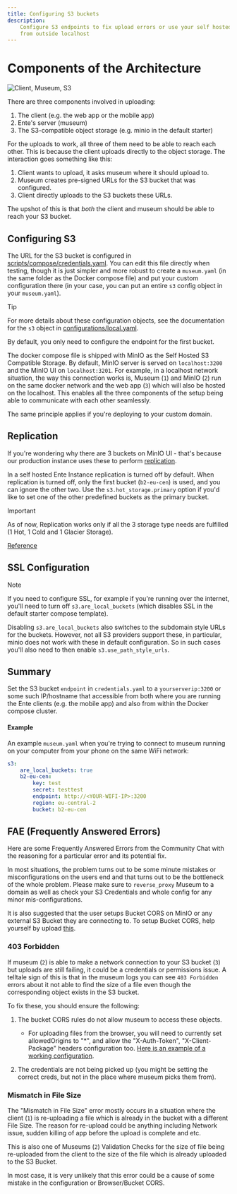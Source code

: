 ```yaml
---
title: Configuring S3 buckets
description:
    Configure S3 endpoints to fix upload errors or use your self hosted ente
    from outside localhost
---
```


# Components of the Architecture

![Client, Museum, S3](/client-museum-s3.png)

There are three components involved in uploading:

1.  The client (e.g. the web app or the mobile app)
2.  Ente's server (museum)
3.  The S3-compatible object storage (e.g. minio in the default starter)

For the uploads to work, all three of them need to be able to reach each other.
This is because the client uploads directly to the object storage. The
interaction goes something like this:

1.  Client wants to upload, it asks museum where it should upload to.
2.  Museum creates pre-signed URLs for the S3 bucket that was configured.
3.  Client directly uploads to the S3 buckets these URLs.

The upshot of this is that _both_ the client and museum should be able to reach
your S3 bucket.

## Configuring S3 

The URL for the S3 bucket is configured in
[scripts/compose/credentials.yaml](https://github.com/ente-io/ente/blob/main/server/scripts/compose/credentials.yaml#L10).
You can edit this file directly when testing, though it is just simpler and more
robust to create a `museum.yaml` (in the same folder as the Docker compose file)
and put your custom configuration there (in your case, you can put an entire
`s3` config object in your `museum.yaml`).

> [!TIP]
> For more details about these configuration objects, see the documentation for
> the `s3` object in
> [configurations/local.yaml](https://github.com/ente-io/ente/blob/main/server/configurations/local.yaml).

By default, you only need to configure the endpoint for the first bucket.

The docker compose file is shipped with MinIO as the Self Hosted S3 Compatible Storage. 
By default, MinIO server is served on `localhost:3200` and the MinIO UI on 
`localhost:3201`. 
For example, in a localhost network situation, the way this 
connection works is, Museum (`1`) and MinIO (`2`) run on the same docker network and 
the web app (`3`) which will also be hosted on the localhost. This enables all the 
three components of the setup being able to communicate with each other seamlessly.

The same principle applies if you're deploying to your custom domain.

## Replication 

If you're wondering why there are 3 buckets on MinIO UI - that's because our 
production instance uses these to perform [replication](https://ente.io/reliability/).

In a self hosted Ente Instance replication is turned off by default.
When replication is turned off, only the first bucket (`b2-eu-cen`) is used, 
and you can ignore the other two. Use the `s3.hot_storage.primary` option 
if you'd like to set one of the other predefined buckets as the primary bucket.

> [!IMPORTANT]
> As of now, Replication works only if all the 3 storage type 
> needs are fulfilled (1 Hot, 1 Cold and 1 Glacier Storage).
>
> [Reference](https://github.com/ente-io/ente/discussions/3167#discussioncomment-10585970)

## SSL Configuration 

> [!NOTE]
>
> If you need to configure SSL, for example if you're running over the internet,
> you'll need to turn off `s3.are_local_buckets` (which disables SSL in the
> default starter compose template).
>

Disabling `s3.are_local_buckets` also switches to the subdomain style URLs for
the buckets. However, not all S3 providers support these, in particular, minio
does not work with these in default configuration. So in such cases you'll
also need to then enable `s3.use_path_style_urls`.

## Summary

Set the S3 bucket `endpoint` in `credentials.yaml` to a `yourserverip:3200` or
some such IP/hostname that accessible from both where you are running the Ente
clients (e.g. the mobile app) and also from within the Docker compose cluster.

#### Example

An example `museum.yaml` when you're trying to connect to museum running on your
computer from your phone on the same WiFi network:

```yaml
s3:
    are_local_buckets: true
    b2-eu-cen:
        key: test
        secret: testtest
        endpoint: http://<YOUR-WIFI-IP>:3200
        region: eu-central-2
        bucket: b2-eu-cen
```

## FAE (Frequently Answered Errors)

Here are some Frequently Answered Errors from the Community Chat with the reasoning
for a particular error and its potential fix. 

In most situations, the problem turns out to be some minute mistakes or misconfigurations 
on the users end and that turns out to be the bottleneck of the whole problem. 
Please make sure to `reverse_proxy` Museum to a domain as well as check your S3 
Credentials and whole config for any minor mis-configurations.

It is also suggested that the user setups Bucket CORS on MinIO or any external
S3 Bucket they are connecting to. To setup Bucket CORS, help yourself by upload
[this](https://help.ente.io/self-hosting/guides/external-s3#_5-fix-potential-cors-issue-with-your-bucket).

### 403 Forbidden

If museum (`2`) is able to make a network connection to your S3 bucket (`3`) but
uploads are still failing, it could be a credentials or permissions issue. A
telltale sign of this is that in the museum logs you can see `403 Forbidden`
errors about it not able to find the size of a file even though the
corresponding object exists in the S3 bucket.

To fix these, you should ensure the following:

1.  The bucket CORS rules do not allow museum to access these objects.
    - For uploading files from the browser, you will need to currently set
    allowedOrigins to "\*", and allow the "X-Auth-Token", "X-Client-Package"
    headers configuration too.
    [Here is an example of a working configuration](https://github.com/ente-io/ente/discussions/1764#discussioncomment-9478204).

2.  The credentials are not being picked up (you might be setting the correct
    creds, but not in the place where museum picks them from).

### Mismatch in File Size 

The "Mismatch in File Size" error mostly occurs in a situation where the client (`1`) 
is re-uploading a file which is already in the bucket with a different File Size. The 
reason for re-upload could be anything including Network issue, sudden killing of app
before the upload is complete and etc. 

This is also one of Museums (`2`) Validation Checks for the size of file being 
re-uploaded from the client to the size of the file which is already 
uploaded to the S3 Bucket.

In most case, it is very unlikely that this error could be a cause of some mistake in 
the configuration or Browser/Bucket CORS.
